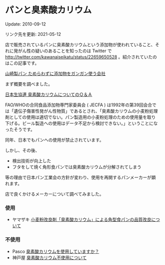 パンと臭素酸カリウム
=====

Update: 2010-09-12

リンク先を更新: 2021-05-12

店で販売されているパンに臭素酸カリウムという添加物が使われていること、それに発がん性の疑いのあることを知ったのは Twitter で http://twitter.com/kawanaiseikatu/status/22659650528 。紹介されていたのはこの記事です。

[山崎製パン ためらわずに添加物をガンガン使う会社](http://www.mynewsjapan.com/reports/1117)

まず概要を調べました。

[日本生協連 臭素酸カリウムについてのＱ＆Ａ](http://jccu.coop/food-safety/qa/qa01_03.html)

FAO/WHOの合同食品添加物専門家委員会 ( JECFA ) は1992年の第39回会合では「遺伝子傷害性発がん性物質」であるとされ、「臭素酸カリウムの小麦粉処理剤としての使用は適切でない。パン製造用の小麦粉処理のための使用量を取り下げる。ビール製造への使用はデータ不足から検討できない。」ということになったそうです。

同年、日本でもパンへの使用が禁止されています。

しかし、その後、

- 検出技術が向上した
- フタをして焼く角形食パンでは臭素酸カリウムが分解されてしまう

等の理由で日本パン工業会の方針が変わり、使用を再開するパンメーカーが顕れます。

店で良くかけるメーカーについて調べてみました。

### 使用

- ヤマザキ [小麦粉改良剤「臭素酸カリウム」による角型食パンの品質改良について](https://www.yamazakipan.co.jp/oshirase/0225.html)

### 不使用

- Pasco [臭素酸カリウムを使用していますか？](https://faq.pasconet.co.jp/faq/show/32?category_id=10&site_domain=default)
- 神戸屋 [臭素酸カリウム不使用について](https://www.kobeya.co.jp/fresh_pure/kbro3)
